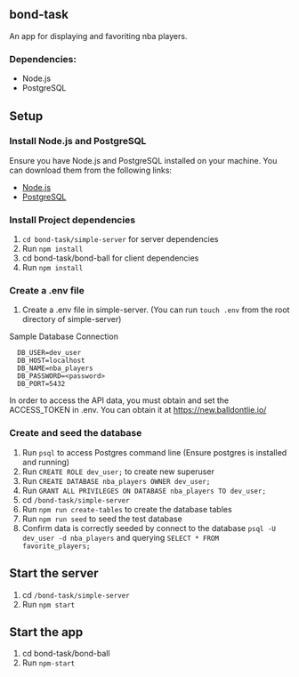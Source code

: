 ## bond-task
An app for displaying and favoriting nba players.


### Dependencies:
- Node.js
- PostgreSQL

## Setup

### Install Node.js and PostgreSQL
Ensure you have Node.js and PostgreSQL installed on your machine. You can download them from the following links:
- [Node.js](https://nodejs.org/)
- [PostgreSQL](https://www.postgresql.org/)

### Install Project dependencies
1. `cd bond-task/simple-server` for server dependencies
2. Run `npm install`
3. cd bond-task/bond-ball for client dependencies
4. Run `npm install`


 ### Create a .env file
  1. Create a .env file in simple-server. (You can run `touch .env` from the root directory of simple-server)
  
  Sample Database Connection
  ```
    DB_USER=dev_user
    DB_HOST=localhost
    DB_NAME=nba_players
    DB_PASSWORD=<password>
    DB_PORT=5432
  ```

  In order to access the API data, you must obtain and set the ACCESS_TOKEN in .env. You can obtain it at https://new.balldontlie.io/

  ### Create and seed the database
 1. Run `psql` to access Postgres command line (Ensure postgres is installed and running)
 2. Run `CREATE ROLE dev_user;` to create new superuser
 3. Run `CREATE DATABASE nba_players OWNER dev_user;` 
 4. Run `GRANT ALL PRIVILEGES ON DATABASE nba_players TO dev_user;`
 5. cd `/bond-task/simple-server`
 6. Run `npm run create-tables` to create the database tables
 7. Run `npm run seed` to seed the test database
 8. Confirm data is correctly seeded by connect to the database `psql -U dev_user -d nba_players` and querying `SELECT * FROM favorite_players;`

 ## Start the server
 1. cd `/bond-task/simple-server`
 2. Run `npm start`

 ## Start the app
 1. cd bond-task/bond-ball
 2. Run `npm-start`
